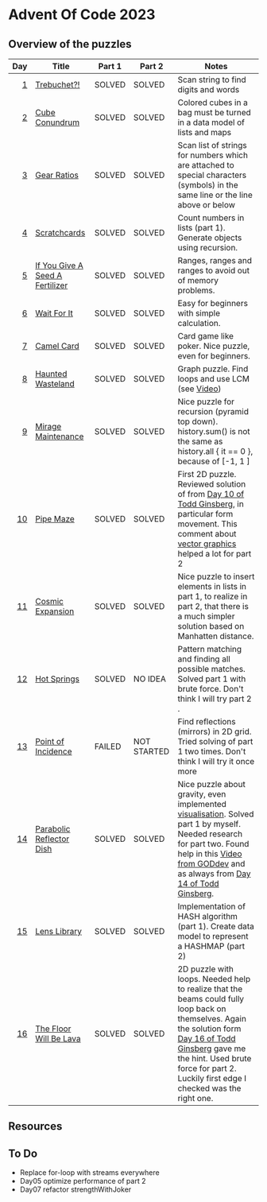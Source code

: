 # Advent Of Code 2023

## Overview of the puzzles

|  Day | Title                             | Part 1 | Part 2      | Notes                                                                                                                                                                                                                                             |
|-----:|-----------------------------------|--------|-------------|---------------------------------------------------------------------------------------------------------------------------------------------------------------------------------------------------------------------------------------------------|
|  [1] | [Trebuchet?!]                     | SOLVED | SOLVED      | Scan string to find digits and words                                                                                                                                                                                                              |
|  [2] | [Cube Conundrum]                  | SOLVED | SOLVED      | Colored cubes in a bag must be turned in a data model of lists and maps                                                                                                                                                                           |
|  [3] | [Gear Ratios]                     | SOLVED | SOLVED      | Scan list of strings for numbers which are attached to special characters (symbols) in the same line or the line above or below                                                                                                                   |
|  [4] | [Scratchcards]                    | SOLVED | SOLVED      | Count numbers in lists (part 1). Generate objects using recursion.                                                                                                                                                                                |
|  [5] | [If You Give A Seed A Fertilizer] | SOLVED | SOLVED      | Ranges, ranges and ranges to avoid out of memory problems.                                                                                                                                                                                        |
|  [6] | [Wait For It]                     | SOLVED | SOLVED      | Easy for beginners with simple calculation.                                                                                                                                                                                                       |
|  [7] | [Camel Card]                      | SOLVED | SOLVED      | Card game like poker. Nice puzzle, even for beginners.                                                                                                                                                                                            |
|  [8] | [Haunted Wasteland]               | SOLVED | SOLVED      | Graph puzzle. Find loops and use LCM (see [Video])                                                                                                                                                                                                |
|  [9] | [Mirage Maintenance]              | SOLVED | SOLVED      | Nice puzzle for recursion (pyramid top down). history.sum() is not the same as history.all { it == 0 }, because of [-1, 1 ]                                                                                                                       |
| [10] | [Pipe Maze]                       | SOLVED | SOLVED      | First 2D puzzle. Reviewed solution of from [Day 10 of Todd Ginsberg], in particular form movement. This comment about [vector graphics] helped a lot for part 2                                                                                   |
| [11] | [Cosmic Expansion]                | SOLVED | SOLVED      | Nice puzzle to insert elements in lists in part 1, to realize in part 2, that there is a much simpler solution based on Manhatten distance.                                                                                                       |
| [12] | [Hot Springs]                     | SOLVED | NO IDEA     | Pattern matching and finding all possible matches. Solved part 1 with brute force. Don't think I will try part 2          .                                                                                                                       |
| [13] | [Point of Incidence]              | FAILED | NOT STARTED | Find reflections (mirrors) in 2D grid. Tried solving of part 1 two times. Don't think I will try it once more                                                                                                                                     |
| [14] | [Parabolic Reflector Dish]        | SOLVED | SOLVED      | Nice puzzle about gravity, even implemented [visualisation]. Solved part 1 by myself. Needed research for part two. Found help in this [Video from GODdev] and as always from [Day 14 of Todd Ginsberg].                                          |
| [15] | [Lens Library]                    | SOLVED | SOLVED      | Implementation of HASH algorithm (part 1). Create data model to represent a HASHMAP (part 2)                                                                                                                                                      |   
| [16] | [The Floor Will Be Lava]          | SOLVED | SOLVED      | 2D puzzle with loops. Needed help to realize that the beams could fully loop back on themselves. Again the solution form [Day 16 of Todd Ginsberg] gave me the hint. Used brute force for part 2. Luckily first edge I checked was the right one. |   

## Resources

## To Do
* Replace for-loop with streams everywhere
* Day05 optimize performance of part 2
* Day07 refactor strengthWithJoker


[1]: src/main/kotlin/Day01.kt
[2]: src/main/kotlin/Day02.kt
[3]: src/main/kotlin/Day03.kt
[4]: src/main/kotlin/Day04.kt
[5]: src/main/kotlin/Day05.kt
[6]: src/main/kotlin/Day06.kt
[7]: src/main/kotlin/Day07.kt
[8]: src/main/kotlin/Day08.kt
[9]: src/main/kotlin/Day09.kt
[10]: src/main/kotlin/Day10.kt
[11]: src/main/kotlin/Day11.kt
[12]: src/main/kotlin/Day12.kt
[13]: src/main/kotlin/Day13.kt
[14]: src/main/kotlin/Day14.kt
[15]: src/main/kotlin/Day15.kt
[16]: src/main/kotlin/Day16.kt

[Video]: https://www.youtube.com/watch?v=UFa236NO4TU
[vector graphics]: https://www.reddit.com/r/adventofcode/comments/18fgddy/2023_day_10_part_2_using_a_rendering_algorithm_to/
[Day 10 of Todd Ginsberg]: https://todd.ginsberg.com/post/advent-of-code/2023/day10/
[Day 14 of Todd Ginsberg]: https://todd.ginsberg.com/post/advent-of-code/2023/day14/

[visualisation]: src/main/kotlin/Day14Visualisation.kt
[Day 16 of Todd Ginsberg]: https://todd.ginsberg.com/post/advent-of-code/2023/day16/
[Video from GODdev]: https://www.youtube.com/watch?v=hxC3MmhyUDM

[Trebuchet?!]: https://adventofcode.com/2023/day/1
[Cube Conundrum]: https://adventofcode.com/2023/day/2
[Gear Ratios]: https://adventofcode.com/2023/day/3
[Scratchcards]: https://adventofcode.com/2023/day/4
[If You Give A Seed A Fertilizer]: https://adventofcode.com/2023/day/5
[Wait For It]: https://adventofcode.com/2023/day/6
[Camel Card]: https://adventofcode.com/2023/day/7
[Haunted Wasteland]: https://adventofcode.com/2023/day/8
[Mirage Maintenance]: https://adventofcode.com/2023/day/9
[Pipe Maze]: https://adventofcode.com/2023/day/10
[Cosmic Expansion]: https://adventofcode.com/2023/day/11
[Hot Springs]: https://adventofcode.com/2023/day/12
[Point of Incidence]: https://adventofcode.com/2023/day/13
[Parabolic Reflector Dish]: https://adventofcode.com/2023/day/14
[Lens Library]: https://adventofcode.com/2023/day/15
[The Floor Will Be Lava]: https://adventofcode.com/2023/day/16            
